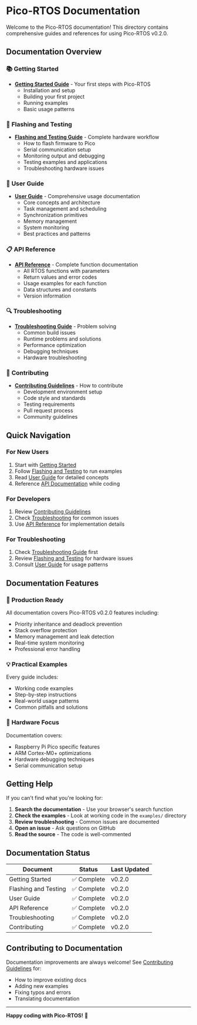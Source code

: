 # Pico-RTOS Documentation

Welcome to the Pico-RTOS documentation! This directory contains comprehensive guides and references for using Pico-RTOS v0.2.0.

## Documentation Overview

### 📚 **Getting Started**
- **[Getting Started Guide](getting_started.md)** - Your first steps with Pico-RTOS
  - Installation and setup
  - Building your first project
  - Running examples
  - Basic usage patterns

### 🔧 **Flashing and Testing**
- **[Flashing and Testing Guide](flashing_and_testing.md)** - Complete hardware workflow
  - How to flash firmware to Pico
  - Serial communication setup
  - Monitoring output and debugging
  - Testing examples and applications
  - Troubleshooting hardware issues

### 📖 **User Guide**
- **[User Guide](user_guide.md)** - Comprehensive usage documentation
  - Core concepts and architecture
  - Task management and scheduling
  - Synchronization primitives
  - Memory management
  - System monitoring
  - Best practices and patterns

### 📋 **API Reference**
- **[API Reference](api_reference.md)** - Complete function documentation
  - All RTOS functions with parameters
  - Return values and error codes
  - Usage examples for each function
  - Data structures and constants
  - Version information

### 🔍 **Troubleshooting**
- **[Troubleshooting Guide](troubleshooting.md)** - Problem solving
  - Common build issues
  - Runtime problems and solutions
  - Performance optimization
  - Debugging techniques
  - Hardware troubleshooting

### 🤝 **Contributing**
- **[Contributing Guidelines](contributing.md)** - How to contribute
  - Development environment setup
  - Code style and standards
  - Testing requirements
  - Pull request process
  - Community guidelines

## Quick Navigation

### For New Users
1. Start with [Getting Started](getting_started.md)
2. Follow [Flashing and Testing](flashing_and_testing.md) to run examples
3. Read [User Guide](user_guide.md) for detailed concepts
4. Reference [API Documentation](api_reference.md) while coding

### For Developers
1. Review [Contributing Guidelines](contributing.md)
2. Check [Troubleshooting](troubleshooting.md) for common issues
3. Use [API Reference](api_reference.md) for implementation details

### For Troubleshooting
1. Check [Troubleshooting Guide](troubleshooting.md) first
2. Review [Flashing and Testing](flashing_and_testing.md) for hardware issues
3. Consult [User Guide](user_guide.md) for usage patterns

## Documentation Features

### 🎯 **Production Ready**
All documentation covers Pico-RTOS v0.2.0 features including:
- Priority inheritance and deadlock prevention
- Stack overflow protection
- Memory management and leak detection
- Real-time system monitoring
- Professional error handling

### 💡 **Practical Examples**
Every guide includes:
- Working code examples
- Step-by-step instructions
- Real-world usage patterns
- Common pitfalls and solutions

### 🔧 **Hardware Focus**
Documentation covers:
- Raspberry Pi Pico specific features
- ARM Cortex-M0+ optimizations
- Hardware debugging techniques
- Serial communication setup

## Getting Help

If you can't find what you're looking for:

1. **Search the documentation** - Use your browser's search function
2. **Check the examples** - Look at working code in the `examples/` directory
3. **Review troubleshooting** - Common issues are documented
4. **Open an issue** - Ask questions on GitHub
5. **Read the source** - The code is well-commented

## Documentation Status

| Document | Status | Last Updated |
|----------|--------|--------------|
| Getting Started | ✅ Complete | v0.2.0 |
| Flashing and Testing | ✅ Complete | v0.2.0 |
| User Guide | ✅ Complete | v0.2.0 |
| API Reference | ✅ Complete | v0.2.0 |
| Troubleshooting | ✅ Complete | v0.2.0 |
| Contributing | ✅ Complete | v0.2.0 |

## Contributing to Documentation

Documentation improvements are always welcome! See [Contributing Guidelines](contributing.md) for:
- How to improve existing docs
- Adding new examples
- Fixing typos and errors
- Translating documentation

---

**Happy coding with Pico-RTOS!** 🚀